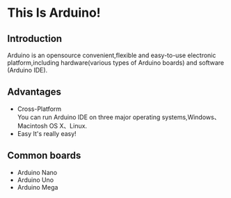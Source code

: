 # This Is Arduino!
## Introduction
Arduino is an opensource convenient,flexible and easy-to-use electronic platform,including hardware(various types of Arduino boards) and software (Arduino IDE).
  
## Advantages
* Cross-Platform  
You can run Arduino IDE on three major operating systems,Windows、Macintosh OS X、Linux.
* Easy
It's really easy!
## Common boards
* Arduino Nano
* Arduino Uno
* Arduino Mega

